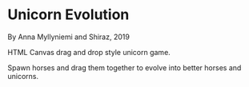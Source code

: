 # Unicorn Evolution
By Anna Myllyniemi and Shiraz, 2019

HTML Canvas drag and drop style unicorn game. 

Spawn horses and drag them together to evolve into better horses and unicorns.
